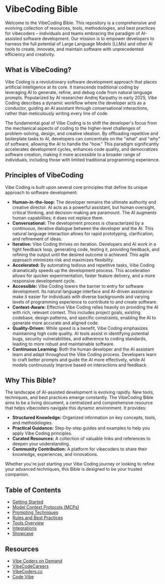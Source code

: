 # VibeCoding Bible

Welcome to the VibeCoding Bible. This repository is a comprehensive and evolving collection of resources, tools, methodologies, and best practices for vibecoders – individuals and teams embracing the paradigm of AI-assisted software development. Our mission is to empower developers to harness the full potential of Large Language Models (LLMs) and other AI tools to create, innovate, and maintain software with unprecedented efficiency and creativity.

## What is VibeCoding?

Vibe Coding is a revolutionary software development approach that places artificial intelligence at its core. It transcends traditional coding by leveraging AI to generate, refine, and debug code from natural language prompts. Popularized by AI researcher Andrej Karpathy in early 2025, Vibe Coding describes a dynamic workflow where the developer acts as a conductor, guiding an AI assistant through conversational interactions, rather than meticulously writing every line of code.

The fundamental goal of Vibe Coding is to shift the developer's focus from the mechanical aspects of coding to the higher-level challenges of problem-solving, design, and creative ideation. By offloading repetitive and boilerplate tasks to AI, developers can concentrate on the "what" and "why" of software, allowing the AI to handle the "how." This paradigm significantly accelerates development cycles, enhances code quality, and democratizes software creation, making it more accessible to a broader range of individuals, including those with limited traditional programming experience.

## Principles of VibeCoding

Vibe Coding is built upon several core principles that define its unique approach to software development:

*   **Human-in-the-loop:** The developer remains the ultimate authority and creative director. AI acts as a powerful assistant, but human oversight, critical thinking, and decision-making are paramount. The AI augments human capabilities; it does not replace them.
*   **Conversational:** The development process is characterized by a continuous, iterative dialogue between the developer and the AI. This natural language interaction allows for rapid prototyping, clarification, and refinement of ideas.
*   **Iterative:** Vibe Coding thrives on iteration. Developers and AI work in a tight feedback loop, generating code, testing it, providing feedback, and refining the output until the desired outcome is achieved. This agile approach minimizes risk and maximizes flexibility.
*   **Accelerated:** By automating tedious and repetitive tasks, Vibe Coding dramatically speeds up the development process. This acceleration allows for quicker experimentation, faster feature delivery, and a more responsive development cycle.
*   **Accessible:** Vibe Coding lowers the barrier to entry for software development. Its natural language interface and AI-driven assistance make it easier for individuals with diverse backgrounds and varying levels of programming experience to contribute to and create software.
*   **Context-Aware:** Effective Vibe Coding relies heavily on providing the AI with rich, relevant context. This includes project goals, existing codebase, design patterns, and specific constraints, enabling the AI to generate more accurate and aligned code.
*   **Quality-Driven:** While speed is a benefit, Vibe Coding emphasizes maintaining high code quality. AI tools assist in identifying potential bugs, security vulnerabilities, and adherence to coding standards, leading to more robust and maintainable software.
*   **Continuous Learning:** Both the human developer and the AI assistant learn and adapt throughout the Vibe Coding process. Developers learn to craft better prompts and guide the AI more effectively, while AI models continuously improve based on interactions and feedback.

## Why This Bible?

The landscape of AI-assisted development is evolving rapidly. New tools, techniques, and best practices emerge constantly. The VibeCoding Bible aims to be a living document, a centralized and comprehensive resource that helps vibecoders navigate this dynamic environment. It provides:

*   **Structured Knowledge:** Organized information on key concepts, tools, and methodologies.
*   **Practical Guidance:** Step-by-step guides and examples to help you apply Vibe Coding principles.
*   **Curated Resources:** A collection of valuable links and references to deepen your understanding.
*   **Community Contribution:** A platform for vibecoders to share their knowledge, experiences, and innovations.

Whether you're just starting your Vibe Coding journey or looking to refine your advanced techniques, this Bible is designed to be your trusted companion.

## Table of Contents

*   [Getting Started](docs/getting-started.md)
*   [Model Context Protocols (MCPs)](mcps/README.md)
*   [Prompting Techniques](prompting/prompt-engineering.md)
*   [Rules and Best Practices](rules/best-practices.md)
*   [Tools Overview](tools/overview.md)
*   [Integrations](integrations/README.md)
*   [Showcase](showcase/README.md)

## Resources

*   [Vibe Coders on Demand](https://www.viberondemand.com/)
*   [VibeCodeCareers](https://vibecodecareers.com/)
*   [VibeCoders.cc](https://vibecoders.cc/)
*   [Code Vibe](https://codevibe.ai/)
